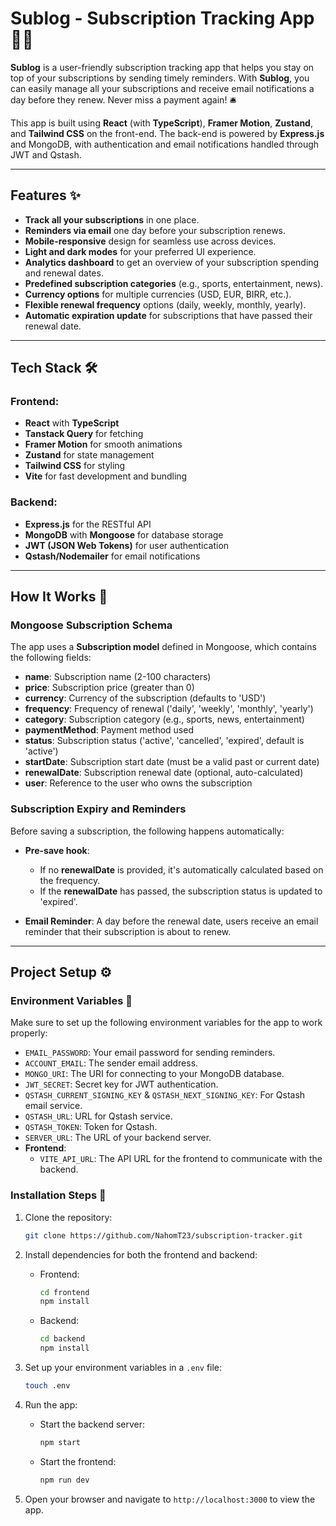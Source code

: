 # Sublog - Subscription Tracking App 📅💸

**Sublog** is a user-friendly subscription tracking app that helps you stay on top of your subscriptions by sending timely reminders. With **Sublog**, you can easily manage all your subscriptions and receive email notifications a day before they renew. Never miss a payment again! 🛎️

This app is built using **React** (with **TypeScript**), **Framer Motion**, **Zustand**, and **Tailwind CSS** on the front-end. The back-end is powered by **Express.js** and MongoDB, with authentication and email notifications handled through JWT and Qstash.

---

## Features ✨

- **Track all your subscriptions** in one place.
- **Reminders via email** one day before your subscription renews.
- **Mobile-responsive** design for seamless use across devices.
- **Light and dark modes** for your preferred UI experience.
- **Analytics dashboard** to get an overview of your subscription spending and renewal dates.
- **Predefined subscription categories** (e.g., sports, entertainment, news).
- **Currency options** for multiple currencies (USD, EUR, BIRR, etc.).
- **Flexible renewal frequency** options (daily, weekly, monthly, yearly).
- **Automatic expiration update** for subscriptions that have passed their renewal date.
  
---

## Tech Stack 🛠️

### Frontend:
- **React** with **TypeScript**
- **Tanstack Query** for fetching
- **Framer Motion** for smooth animations
- **Zustand** for state management
- **Tailwind CSS** for styling
- **Vite** for fast development and bundling

### Backend:
- **Express.js** for the RESTful API
- **MongoDB** with **Mongoose** for database storage
- **JWT (JSON Web Tokens)** for user authentication
- **Qstash/Nodemailer** for email notifications


---

## How It Works 🔄

### Mongoose Subscription Schema

The app uses a **Subscription model** defined in Mongoose, which contains the following fields:

- **name**: Subscription name (2-100 characters)
- **price**: Subscription price (greater than 0)
- **currency**: Currency of the subscription (defaults to 'USD')
- **frequency**: Frequency of renewal ('daily', 'weekly', 'monthly', 'yearly')
- **category**: Subscription category (e.g., sports, news, entertainment)
- **paymentMethod**: Payment method used
- **status**: Subscription status ('active', 'cancelled', 'expired', default is 'active')
- **startDate**: Subscription start date (must be a valid past or current date)
- **renewalDate**: Subscription renewal date (optional, auto-calculated)
- **user**: Reference to the user who owns the subscription

### Subscription Expiry and Reminders

Before saving a subscription, the following happens automatically:

- **Pre-save hook**:
  - If no **renewalDate** is provided, it's automatically calculated based on the frequency.
  - If the **renewalDate** has passed, the subscription status is updated to 'expired'.
  
- **Email Reminder**: A day before the renewal date, users receive an email reminder that their subscription is about to renew.

---

## Project Setup ⚙️

### Environment Variables 🔑

Make sure to set up the following environment variables for the app to work properly:

- `EMAIL_PASSWORD`: Your email password for sending reminders.
- `ACCOUNT_EMAIL`: The sender email address.
- `MONGO_URI`: The URI for connecting to your MongoDB database.
- `JWT_SECRET`: Secret key for JWT authentication.
- `QSTASH_CURRENT_SIGNING_KEY` & `QSTASH_NEXT_SIGNING_KEY`: For Qstash email service.
- `QSTASH_URL`: URL for Qstash service.
- `QSTASH_TOKEN`: Token for Qstash.
- `SERVER_URL`: The URL of your backend server.
- **Frontend**:
  - `VITE_API_URL`: The API URL for the frontend to communicate with the backend.

### Installation Steps 🚀

1. Clone the repository:
   ```bash
   git clone https://github.com/NahomT23/subscription-tracker.git
   ```

2. Install dependencies for both the frontend and backend:
   - Frontend:
     ```bash
     cd frontend
     npm install
     ```
   - Backend:
     ```bash
     cd backend
     npm install
     ```

3. Set up your environment variables in a `.env` file:
   ```bash
   touch .env
   ```

4. Run the app:
   - Start the backend server:
     ```bash
     npm start
     ```
   - Start the frontend:
     ```bash
     npm run dev
     ```

5. Open your browser and navigate to `http://localhost:3000` to view the app.

